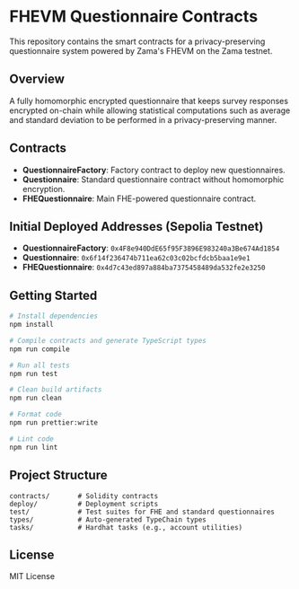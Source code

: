 # FHEVM Questionnaire Contracts

This repository contains the smart contracts for a privacy-preserving questionnaire system powered by Zama's FHEVM on the Zama testnet.

## Overview

A fully homomorphic encrypted questionnaire that keeps survey responses encrypted on-chain while allowing statistical computations such as average and standard deviation to be performed in a privacy-preserving manner.

## Contracts

- **QuestionnaireFactory**: Factory contract to deploy new questionnaires.
- **Questionnaire**: Standard questionnaire contract without homomorphic encryption.
- **FHEQuestionnaire**: Main FHE-powered questionnaire contract.

## Initial Deployed Addresses (Sepolia Testnet)

- **QuestionnaireFactory**: `0x4F8e940DdE65f95F3896E983240a3Be674Ad1854`
- **Questionnaire**: `0x6f14f236474b711ea62c03c02bcfdcb5baa1e9e1`
- **FHEQuestionnaire**: `0x4d7c43ed897a884ba7375458489da532fe2e3250`

## Getting Started

```bash
# Install dependencies
npm install

# Compile contracts and generate TypeScript types
npm run compile

# Run all tests
npm run test

# Clean build artifacts
npm run clean

# Format code
npm run prettier:write

# Lint code
npm run lint
```

## Project Structure

```
contracts/       # Solidity contracts
deploy/          # Deployment scripts
test/            # Test suites for FHE and standard questionnaires
types/           # Auto-generated TypeChain types
tasks/           # Hardhat tasks (e.g., account utilities)
```

## License

MIT License
